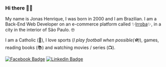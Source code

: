 ### Hi there 👋😁

My name is Jonas Henrique, I was born in 2000 and I am Brazilian. I am a Back-End Web Developer on an e-commerce platform called ✨[Irroba](https://www.irroba.com.br)✨, in a city in the interior of São Paulo. :nerd_face:

I am a Catholic (:pray:), I love sports (_I play football when possible(⚽️)_), games, reading books (📚) and watching movies / series (📺).

[![Facebook Badge](https://www.facebook.com/jonashcr)](https://www.facebook.com/jonashcr)
[![Linkedin Badge](https://www.linkedin.com/in/jonas-henrique-castro-rodrigues-7b5241158/)](https://www.linkedin.com/in/jonas-henrique-castro-rodrigues-7b5241158/)
